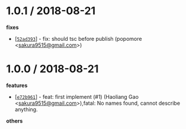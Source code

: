 
1.0.1 / 2018-08-21
==================

**fixes**
  * [[`52ad393`](http://github.com/eggjs/egg-errors/commit/52ad3935b9288e3b8b9c98407de674338a00ed08)] - fix: should tsc before publish (popomore <<sakura9515@gmail.com>>)

1.0.0 / 2018-08-21
==================

**features**
  * [[`e72b961`](http://github.com/eggjs/egg-errors/commit/e72b96141fbf132c6c7e8b60f2fb2a4c3bdd4262)] - feat: first implement (#1) (Haoliang Gao <<sakura9515@gmail.com>>),fatal: No names found, cannot describe anything.

**others**

